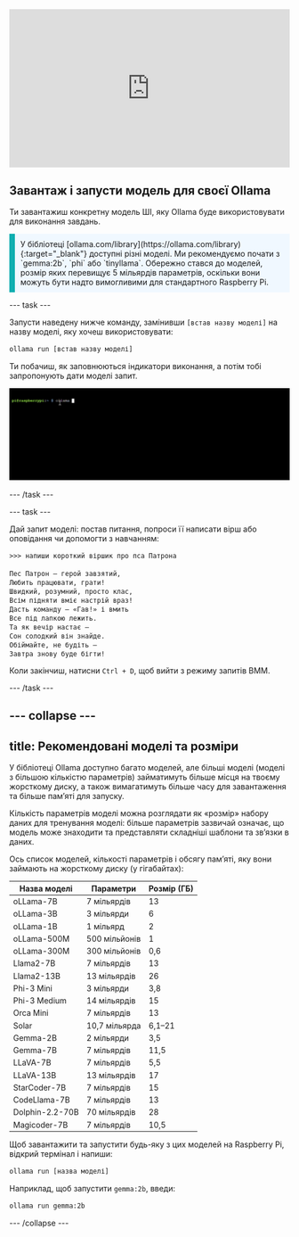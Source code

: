 <html>
  <div style="position: relative; overflow: hidden; padding-top: 56.25%;">
    <iframe style="position: absolute; top: 0; left: 0; right: 0; width: 100%; height: 100%; border: none;" src="https://www.youtube.com/embed/LZFqptMrWPA?rel=0&cc_load_policy=1" allowfullscreen allow="accelerometer; autoplay; clipboard-write; encrypted-media; gyroscope; picture-in-picture; web-share">
    </iframe>
  </div>
</html>

## Завантаж і запусти модель для своєї Ollama

Ти завантажиш конкретну модель ШІ, яку Ollama буде використовувати для виконання завдань.

<p style='border-left: solid; border-width:10px; border-color: #0faeb0; background-color: aliceblue; padding: 10px;'>
У бібліотеці [ollama.com/library](https://ollama.com/library){:target="_blank"} доступні різні моделі. Ми рекомендуємо почати з `gemma:2b`, `phi` або `tinyllama`. Обережно стався до моделей, розмір яких перевищує 5 мільярдів параметрів, оскільки вони можуть бути надто вимогливими для стандартного Raspberry Pi.
</p>

\--- task ---

Запусти наведену нижче команду, замінивши `[встав назву моделі]` на назву моделі, яку хочеш використовувати:

```sh
ollama run [встав назву моделі]
```

Ти побачиш, як заповнюються індикатори виконання, а потім тобі запропонують дати моделі запит.

![Анімація показує інтерфейс командного рядка з підказкою «pi@raspberrypi:~ $», де вводиться команда.](images/run_gemma2b.gif)

\--- /task ---

\--- task ---

Дай запит моделі: постав питання, попроси її написати вірш або оповідання чи допомогти з навчанням:

```
>>> напиши короткий віршик про пса Патрона

Пес Патрон — герой завзятий,
Любить працювати, грати!
Швидкий, розумний, просто клас,
Всім підняти вміє настрій враз!
Дасть команду — «Гав!» і вмить
Все під лапкою лежить.
Та як вечір настає —
Сон солодкий він знайде.
Обіймайте, не будіть —
Завтра знову буде бігти!
```

Коли закінчиш, натисни `Ctrl + D`, щоб вийти з режиму запитів ВММ.

\--- /task ---

## --- collapse ---

## title: Рекомендовані моделі та розміри

У бібліотеці Ollama доступно багато моделей, але більші моделі (моделі з більшою кількістю параметрів) займатимуть більше місця на твоєму жорсткому диску, а також вимагатимуть більше часу для завантаження та більше пам’яті для запуску.

Кількість параметрів моделі можна розглядати як «розмір» набору даних для тренування моделі: більше параметрів зазвичай означає, що модель може знаходити та представляти складніші шаблони та зв’язки в даних.

Ось список моделей, кількості параметрів і обсягу памʼяті, яку вони займають на жорсткому диску (у гігабайтах):

| Назва моделі                    | Параметри     | Розмір (ГБ) |
| ------------------------------- | ------------- | ------------------------------ |
| oLLama-7B                       | 7 мільярдів   | 13                             |
| oLLama-3B                       | 3 мільярди    | 6                              |
| oLLama-1B                       | 1 мільярд     | 2                              |
| oLLama-500M                     | 500 мільйонів | 1                              |
| oLLama-300M                     | 300 мільйонів | 0,6                            |
| Llama2-7B                       | 7 мільярдів   | 13                             |
| Llama2-13B                      | 13 мільярдів  | 26                             |
| Phi-3 Mini                      | 3 мільярди    | 3,8                            |
| Phi-3 Medium                    | 14 мільярдів  | 15                             |
| Orca Mini                       | 7 мільярдів   | 13                             |
| Solar                           | 10,7 мільярда | 6,1–21                         |
| Gemma-2B                        | 2 мільярди    | 3,5                            |
| Gemma-7B                        | 7 мільярдів   | 11,5                           |
| LLaVA-7B                        | 7 мільярдів   | 5,5                            |
| LLaVA-13B                       | 13 мільярдів  | 17                             |
| StarCoder-7B                    | 7 мільярдів   | 15                             |
| CodeLlama-7B                    | 7 мільярдів   | 13                             |
| Dolphin-2.2-70B | 70 мільярдів  | 28                             |
| Magicoder-7B                    | 7 мільярдів   | 10,5                           |

Щоб завантажити та запустити будь-яку з цих моделей на Raspberry Pi, відкрий термінал і напиши:

```bash
ollama run [назва моделі]
```

Наприклад, щоб запустити `gemma:2b`, введи:

```bash
ollama run gemma:2b
```

\--- /collapse ---
